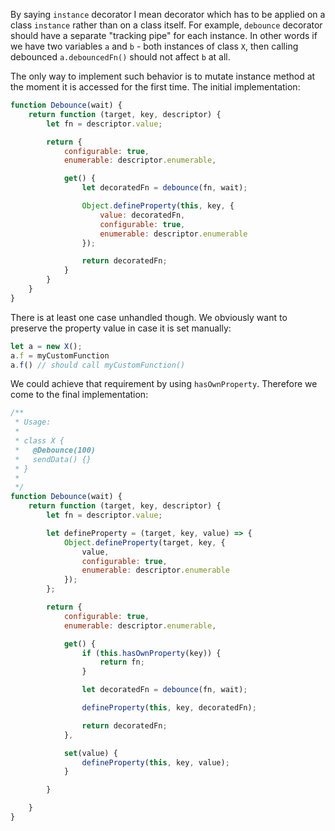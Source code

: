 By saying `instance` decorator I mean decorator which has to be applied on a class `instance` rather than on a class itself. For example, `debounce` decorator should have a separate "tracking pipe" for each instance. In other words if we have two variables `a` and `b` - both instances of class `X`, then calling debounced `a.debouncedFn()` should not affect `b` at all.

The only way to implement such behavior is to mutate instance method at the moment it is accessed for the first time. The initial implementation:

```js
function Debounce(wait) {
    return function (target, key, descriptor) {
        let fn = descriptor.value;

        return {
            configurable: true,
            enumerable: descriptor.enumerable,

            get() {
                let decoratedFn = debounce(fn, wait);

                Object.defineProperty(this, key, {
                    value: decoratedFn,
                    configurable: true,
                    enumerable: descriptor.enumerable
                });

                return decoratedFn;
            }
        }
    }
}
```

There is at least one case unhandled though. We obviously want to preserve the property value in case it is set manually:

```js
let a = new X();
a.f = myCustomFunction
a.f() // should call myCustomFunction()
```

We could achieve that requirement by using `hasOwnProperty`. Therefore we come to the final implementation:

```js
/**
 * Usage:
 *
 * class X {
 *   @Debounce(100)
 *   sendData() {}
 * }
 *
 */
function Debounce(wait) {
    return function (target, key, descriptor) {
        let fn = descriptor.value;

        let defineProperty = (target, key, value) => {
            Object.defineProperty(target, key, {
                value,
                configurable: true,
                enumerable: descriptor.enumerable
            });
        };

        return {
            configurable: true,
            enumerable: descriptor.enumerable,

            get() {
                if (this.hasOwnProperty(key)) {
                    return fn;
                }

                let decoratedFn = debounce(fn, wait);

                defineProperty(this, key, decoratedFn);

                return decoratedFn;
            },

            set(value) {
                defineProperty(this, key, value);
            }

        }

    }
}
```

[1]: https://github.com/jakwuh/es-decorators/blob/master/src/DecorateInstance.js
